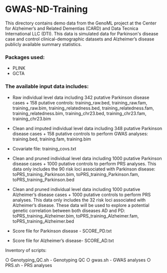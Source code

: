 # GWAS-ND-Training

This directory contains demo data from the GenoML project at the Center for Alzheimer’s and Related Dementias (CARD) and Data Tecnica International LLC (DTI). This data is simulated data for Parkinson's disease case and control clinical-demographic datasets and Alzheimer’s disease publicly available summary statistics. 

### Packages used:
- PLINK
- GCTA

### The available input data includes: 

- Raw individual level data including 342 putative Parkinson disease cases + 158 putative controls:
training_raw.bed, training_raw.fam, training_raw.bim,
training_relatedness.bed, training_relatedness.fam, training_relatedness.bim,
training_chr23.bed, training_chr23.fam, training_chr23.bim

- Clean and imputed individual level data including 348 putative Parkinson disease cases + 158 putative controls to perform GWAS analyses:
training.bed, training.fam, training.bim

- Covariate file: training_covs.txt

- Clean and pruned individual level data including 1000 putative Parkinson disease cases + 1000 putative controls to perform PRS analyses. This data only includes the 90 risk loci associated with Parkinson disease:
toPRS_training_Parkinson.bim, toPRS_training_Parkinson.fam, toPRS_training_Parkinson.bed

- Clean and pruned individual level data including 1000 putative Alzheimer’s disease cases + 1000 putative controls to perform PRS analyses. This data only includes the 32 risk
loci associated with Alzheimer’s disease. These data will be used to explore a potential genetic correlation between both diseases AD and PD:
toPRS_training_Alzheimer.bim, toPRS_training_Alzheimer.fam, toPRS_training_Alzheimer.bed

- Score file for Parkinson disease - SCORE_PD.txt
- Score file for Alzheimer’s disease- SCORE_AD.txt

Inventory of scripts:

○ Genotyping_QC.sh - Genotyping QC
○ gwas.sh - GWAS analyses
○ PRS.sh - PRS analyses
